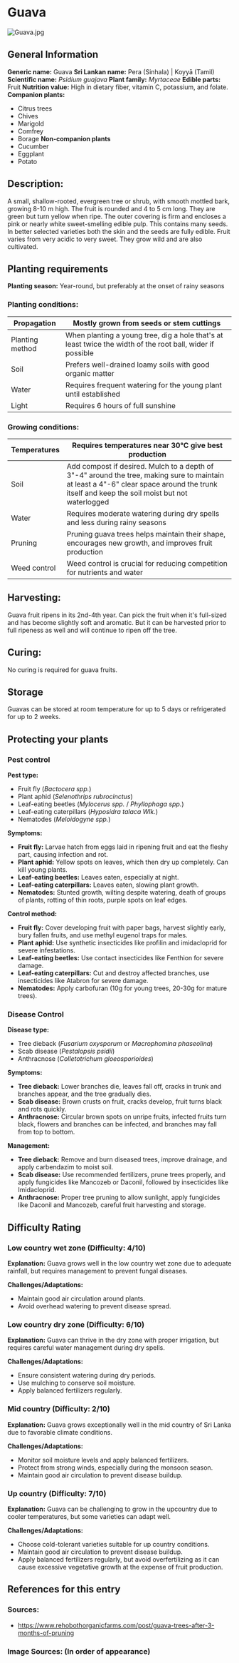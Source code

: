 # Guava
![Guava.jpg](../../assets/images/Guava.jpg "Thamizhpparithi Maari, CC BY-SA 4.0 <https://creativecommons.org/licenses/by-sa/4.0>, via Wikimedia Commons")
    
## General Information
**Generic name:** Guava
**Sri Lankan name:** Pera (Sinhala) | Koyyā (Tamil)
**Scientific name:** _Psidium guajava_
**Plant family:** _Myrtaceae_
**Edible parts:** Fruit
**Nutrition value:** High in dietary fiber, vitamin C, potassium, and folate.
**Companion plants:**
- Citrus trees
- Chives
- Marigold
- Comfrey
- Borage
**Non-companion plants**
- Cucumber
- Eggplant
- Potato

## Description:
A small, shallow-rooted, evergreen tree or shrub, with smooth mottled bark, growing 8-10 m high. The fruit is rounded and 4 to 5 cm long. They are green but turn yellow when ripe. The outer covering is firm and encloses a pink or nearly white sweet-smelling edible pulp. This contains many seeds. In better selected varieties both the skin and the seeds are fully edible. Fruit varies from very acidic to very sweet. They grow wild and are also cultivated.

## Planting requirements
**Planting season:** Year-round, but preferably at the onset of rainy seasons

### Planting conditions:
| Propagation | Mostly grown from seeds or stem cuttings |
|----|----|
| Planting method | When planting a young tree, dig a hole that's at least twice the width of the root ball, wider if possible |
| Soil | Prefers well-drained loamy soils with good organic matter |
| Water | Requires frequent watering for the young plant until established |
| Light | Requires 6 hours of full sunshine |

### Growing conditions:

| Temperatures | Requires temperatures near 30°C give best production |
|----|----|
| Soil | Add compost if desired. Mulch to a depth of 3"-4" around the tree, making sure to maintain at least a 4"-6" clear space around the trunk itself and keep the soil moist but not waterlogged |
| Water | Requires moderate watering during dry spells and less during rainy seasons |
| Pruning | Pruning guava trees helps maintain their shape, encourages new growth, and improves fruit production |
| Weed control | Weed control is crucial for reducing competition for nutrients and water |

## Harvesting:
Guava fruit ripens in its 2nd-4th year. Can pick the fruit when it's full-sized and has become slightly soft and aromatic. But it can be harvested prior to full ripeness as well and will continue to ripen off the tree.

## Curing:
No curing is required for guava fruits.

## Storage
Guavas can be stored at room temperature for up to 5 days or refrigerated for up to 2 weeks.

## Protecting your plants
### Pest control
**Pest type:**
- Fruit fly (_Bactocera spp._)
- Plant aphid (_Selenothrips rubrocinctus_)
- Leaf-eating beetles (_Mylocerus spp._ / _Phyllophaga spp._)
- Leaf-eating caterpillars (_Hyposidra talaca Wlk._)
- Nematodes (_Meloidogyne spp._)

**Symptoms:**
- **Fruit fly:** Larvae hatch from eggs laid in ripening fruit and eat the fleshy part, causing infection and rot.
- **Plant aphid:** Yellow spots on leaves, which then dry up completely. Can kill young plants.
- **Leaf-eating beetles:** Leaves eaten, especially at night.
- **Leaf-eating caterpillars:** Leaves eaten, slowing plant growth.
- **Nematodes:** Stunted growth, wilting despite watering, death of groups of plants, rotting of thin roots, purple spots on leaf edges.

**Control method:**
- **Fruit fly:** Cover developing fruit with paper bags, harvest slightly early, bury fallen fruits, and use methyl eugenol traps for males.
- **Plant aphid:** Use synthetic insecticides like profilin and imidacloprid for severe infestations.
- **Leaf-eating beetles:** Use contact insecticides like Fenthion for severe damage.
- **Leaf-eating caterpillars:** Cut and destroy affected branches, use insecticides like Atabron for severe damage.
- **Nematodes:** Apply carbofuran (10g for young trees, 20-30g for mature trees).

### Disease Control
**Disease type:**
- Tree dieback (_Fusarium oxysporum_ or _Macrophomina phaseolina_)
- Scab disease (_Pestalopsis psidii_)
- Anthracnose (_Colletotrichum gloeosporioides_)

**Symptoms:**
- **Tree dieback:** Lower branches die, leaves fall off, cracks in trunk and branches appear, and the tree gradually dies.
- **Scab disease:** Brown crusts on fruit, cracks develop, fruit turns black and rots quickly.
- **Anthracnose:** Circular brown spots on unripe fruits, infected fruits turn black, flowers and branches can be infected, and branches may fall from top to bottom.

**Management:**
- **Tree dieback:** Remove and burn diseased trees, improve drainage, and apply carbendazim to moist soil.
- **Scab disease:** Use recommended fertilizers, prune trees properly, and apply fungicides like Mancozeb or Daconil, followed by insecticides like Imidacloprid.
- **Anthracnose:** Proper tree pruning to allow sunlight, apply fungicides like Daconil and Mancozeb, careful fruit harvesting and storage.

## Difficulty Rating
### Low country wet zone (Difficulty: 4/10)
**Explanation:** Guava grows well in the low country wet zone due to adequate rainfall, but requires management to prevent fungal diseases.

**Challenges/Adaptations:**
- Maintain good air circulation around plants.
- Avoid overhead watering to prevent disease spread.

### Low country dry zone (Difficulty: 6/10)
**Explanation:** Guava can thrive in the dry zone with proper irrigation, but requires careful water management during dry spells.

**Challenges/Adaptations:**
- Ensure consistent watering during dry periods.
- Use mulching to conserve soil moisture.
- Apply balanced fertilizers regularly.

### Mid country (Difficulty: 2/10)
**Explanation:** Guava grows exceptionally well in the mid country of Sri Lanka due to favorable climate conditions.

**Challenges/Adaptations:**
- Monitor soil moisture levels and apply balanced fertilizers.
- Protect from strong winds, especially during the monsoon season.
- Maintain good air circulation to prevent disease buildup.

### Up country (Difficulty: 7/10)
**Explanation:** Guava can be challenging to grow in the upcountry due to cooler temperatures, but some varieties can adapt well.

**Challenges/Adaptations:**
- Choose cold-tolerant varieties suitable for up country conditions.
- Maintain good air circulation to prevent disease buildup.
- Apply balanced fertilizers regularly, but avoid overfertilizing as it can cause excessive vegetative growth at the expense of fruit production.

## References for this entry
### Sources:
- https://www.rehobothorganicfarms.com/post/guava-trees-after-3-months-of-pruning

### Image Sources: (In order of appearance)
